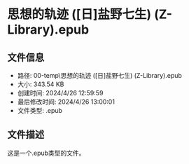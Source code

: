 ﻿# 思想的轨迹 ([日]盐野七生) (Z-Library).epub

## 文件信息
- 路径: 00-temp\思想的轨迹 ([日]盐野七生) (Z-Library).epub
- 大小: 343.54 KB
- 创建时间: 2024/4/26 12:59:59
- 最后修改时间: 2024/4/26 13:00:01
- 文件类型: .epub

## 文件描述
这是一个.epub类型的文件。

